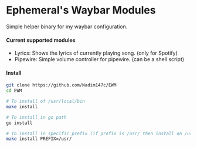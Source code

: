 # Ephemeral's Waybar Modules

Simple helper binary for my waybar configuration.

#### Current supported modules

-   Lyrics: Shows the lyrics of currently playing song. (only for Spotify)
-   Pipewire: Simple volume controller for pipewire. (can be a shell script)

#### Install

```sh
git clone https://github.com/Nadim147c/EWM
cd EWM

# To install of /usr/local/bin
make install

# To install in go path
go install

# To install in specific prefix (if prefix is /usr/ then install on /usr/bin/)
make install PREFIX=/usr/
```
